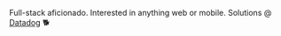 Full-stack aficionado. Interested in anything web or mobile. Solutions @ [Datadog](https://datadoghq.com/) 🐕

